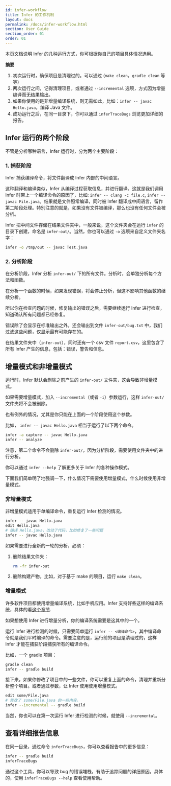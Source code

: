 ```yaml
---
id: infer-workflow
title: Infer 的工作机制
layout: docs
permalink: /docs/infer-workflow.html
section: User Guide
section_order: 01
order: 01
---
```


本页文档说明 Infer 的几种运行方式，你可根据你自己的项目具体情况选用。

**摘要**

1. 初次运行时，确保项目是清理过的。可以通过 (`make clean`，`gradle clean`
等等)
2. 两次运行之间，记得清理项目，或者通过 `--incremental`
选项，方式因为增量编译而无结果输出。
3. 如果你使用的是非增量编译系统，则无需如此，比如：`infer -- javac Hello.java`，编译 Java 文件。
4. 成功运行之后，在同一目录下，你可以通过 `inferTraceBugs` 浏览更加详细的报告。

## Infer 运行的两个阶段

不管是分析哪种语言，Infer 运行时，分为两个主要阶段：

### 1. 捕获阶段

Infer 捕获编译命令，将文件翻译成 Infer 内部的中间语言。

这种翻译和编译类似，Infer 从编译过程获取信息，并进行翻译。这就是我们调用 Infer
时带上一个编译命令的原因了，比如: `infer -- clang -c file.c`, `infer -- javac
File.java`。结果就是文件照常编译，同时被 Infer
翻译成中间语言，留作第二阶段处理。特别注意的就是，如果没有文件被编译，那么也没有任何文件会被分析。

Infer 把中间文件存储在结果文件夹中，一般来说，这个文件夹会在运行 `infer`
的目录下创建，命名是 `infer-out/`。当然，你也可以通过 `-o`
选项来自定义文件夹名字：

```bash
infer -o /tmp/out -- javac Test.java
```

### 2. 分析阶段

在分析阶段，Infer 分析 `infer-out/` 下的所有文件。分析时，会单独分析每个方法和函数。

在分析一个函数的时候，如果发现错误，将会停止分析，但这不影响其他函数的继续分析。

所以你在检查问题的时候，修复输出的错误之后，需要继续运行 Infer 进行检查，知道确认所有问题都已经修复。

错误除了会显示在标准输出之外，还会输出到文件 `infer-out/bug.txt` 中，我们过滤这些问题，仅显示最有可能存在的。

在结果文件夹中（`infer-out`），同时还有一个 csv 文件 `report.csv`，这里包含了所有 Infer 产生的信息，包括：错误，警告和信息。

## 增量模式和非增量模式

运行时，Infer 默认会删除之前产生的 `infer-out/` 文件夹，这会导致非增量模式。

如果需要增量模式，加入 `--incremental`（或者 `-i`）参数运行，这样 `infer-out/` 文件夹将不会被删除。

也有例外的情况，尤其是你只能在上面的一个阶段使用这个参数。

比如， `infer -- javac Hello.java` 相当于运行了以下两个命令。

```bash
infer -a capture -- javac Hello.java
infer -- analyze
```

注意，第二个命令不会删除 `infer-out/`，因为分析阶段，需要使用文件夹中的进行分析。

你可以通过 `infer --help` 了解更多关于 Infer 的各种操作模式。

下面我们简单明了地强调一下，什么情况下需要使用增量模式，什么时候使用非增量模式。

### 非增量模式

非增量模式适用于单编译命令，重复运行 Infer 检测的情况。

```bash
infer -- javac Hello.java
edit Hello.java
# 编译 Hello.java，改动了代码，比如修复了一些问题
infer -- javac Hello.java
```

如果需要进行全新的一轮的分析，必须：

1. 删除结果文件夹：

    ```bash
    rm -fr infer-out
    ```

2. 删除构建产物。比如，对于基于 make 的项目，运行 `make clean`。


### 增量模式

许多软件项目都使用增量编译系统，比如手机应用。Infer 支持好些这样的编译系统，具体的看[这个章节](docs/analyzing-apps-or-projects.html). 

如果想使用 Infer 进行增量分析，你的编译系统需要是这其中的一个。

运行 Infer 进行检测的时候，只需要简单运行 `infer -- <编译命令>`，其中编译命令就是我们平时编译的命令。需要注意的是，运行前的项目是清理过的，这样 Infer 才能在捕获阶段捕获所有的编译命令。

比如，一个 gradle 项目：

```bash
gradle clean
infer -- gradle build
```

接下来，如果你修改了项目中的一些文件，你可以重复上面的命令，清理并重新分析整个项目。或者通过参数，让 Infer 使用使用增量模式。


```bash
edit some/File.java
# 修改了 some/File.java 的一些内容。
infer --incremental -- gradle build
```

当然，你也可以在第一次运行 Infer 进行检测的时候，就使用 `--incremental`。

## 查看详细报告信息

在同一目录，通过命令 `inferTraceBugs`，你可以查看报告中的更多信息：

```bash
infer -- gradle build
inferTraceBugs
```

通过这个工具，你可以导致 bug 的错误堆栈，有助于追踪问题的详细原因。具体的，使用 `inferTraceBugs --help` 查看使用帮助。
